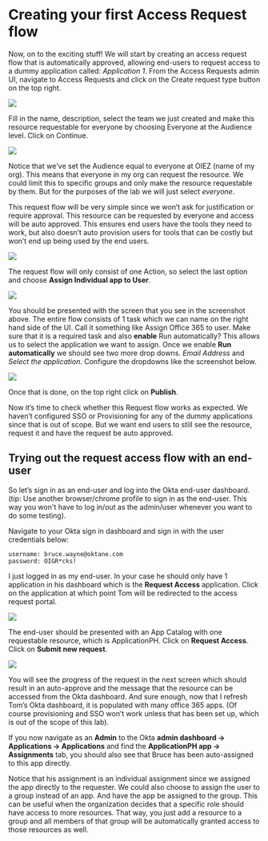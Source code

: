 # Creating your first Access Request flow

Now, on to the exciting stuff! We will start by creating an access request flow that is automatically approved, allowing end-users to request access to a dummy application called: *Application 1*. From the Access Requests admin UI, navigate to Access Requests and click on the Create request type button on the top right.  

![](https://raw.githubusercontent.com/Youssefmadani/OIG-Lab/main/Images/step3-1.png)

Fill in the name, description, select the team we just created and make this resource requestable for everyone by choosing Everyone at the Audience level. Click on Continue. 

![](https://raw.githubusercontent.com/Youssefmadani/OIG-Lab/main/Images/step3-2.png)

Notice that we've set the Audience equal to everyone at OIEZ (name of my org). This means that everyone in my org can request the resource. We could limit this to specific groups and only make the resource requestable by them. But for the purposes of the lab we will just select *everyone*. 

This request flow will be very simple since we won’t ask for justification or require approval. This resource can be requested by everyone and access will be auto approved. This ensures end users have the tools they need to work, but also doesn’t auto provision users for tools that can be costly but won’t end up being used by the end users. 

![](https://raw.githubusercontent.com/Youssefmadani/OIG-Lab/main/Images/step3-3.png)

The request flow will only consist of one Action, so select the last option and choose **Assign Individual app to User**.

![](https://raw.githubusercontent.com/Youssefmadani/OIG-Lab/main/Images/step3-4.png)

You should be presented with the screen that you see in the screenshot above. The entire flow consists of 1 task which we can name on the right hand side of the UI. Call it something like Assign Office 365 to user. Make sure that it is a required task and also **enable** Run automatically? This allows us to select the application we want to assign.
Once we enable **Run automatically** we should see two more drop downs. *Email Address* and *Select the application*. Configure the dropdowns like the screenshot below.

![](https://raw.githubusercontent.com/Youssefmadani/OIG-Lab/main/Images/step3-5.png)

Once that is done, on the top right click on **Publish**.

Now it’s time to check whether this Request flow works as expected. We haven’t configured SSO or Provisioning for any of the dummy applications since that is out of scope. But we want end users to still see the resource, request it and have the request be auto approved.

## Trying out the request access flow with an end-user

So let’s sign in as an end-user and log into the Okta end-user dashboard. (tip: Use another browser/chrome profile to sign in as the end-user. This way you won't have to log in/out as the admin/user whenever you want to do some testing).

Navigate to your Okta sign in dashboard and sign in with the user credentials below:

```
username: bruce.wayne@oktane.com
password: OIGR*cks!
```

I just logged in as my end-user. In your case he should only have 1 application in his dashboard which is the **Request Access** application.  Click on the application at which point Tom will be redirected to the access request portal. 

![](https://raw.githubusercontent.com/Youssefmadani/OIG-Lab/main/Images/step3-6.png)

The end-user should be presented with an App Catalog with one requestable resource, which is ApplicationPH. Click on **Request Access**. Click on **Submit new request**. 

![](https://raw.githubusercontent.com/Youssefmadani/OIG-Lab/main/Images/step3-7.png)

You will see the progress of the request in the next screen which should result in an auto-approve and the message that the resource can be accessed from the Okta dashboard. And sure enough, now that I refresh Tom’s Okta dashboard, it is populated with many office 365 apps. (Of course provisioning and SSO won’t work unless that has been set up, which is out of the scope of this lab). 

If you now navigate as an **Admin** to the Okta **admin dashboard → Applications → Applications** and find the **ApplicationPH app → Assignments** tab, you should also see that Bruce has been auto-assigned to this app directly. 

Notice that his assignment is an individual assignment since we assigned the app directly to the requester. We could also choose to assign the user to a group instead of an app. And have the app be assigned to the group. This can be useful when the organization decides that a specific role should have access to more resources. That way, you just add a resource to a group and all members of that group will be automatically granted access to those resources as well.